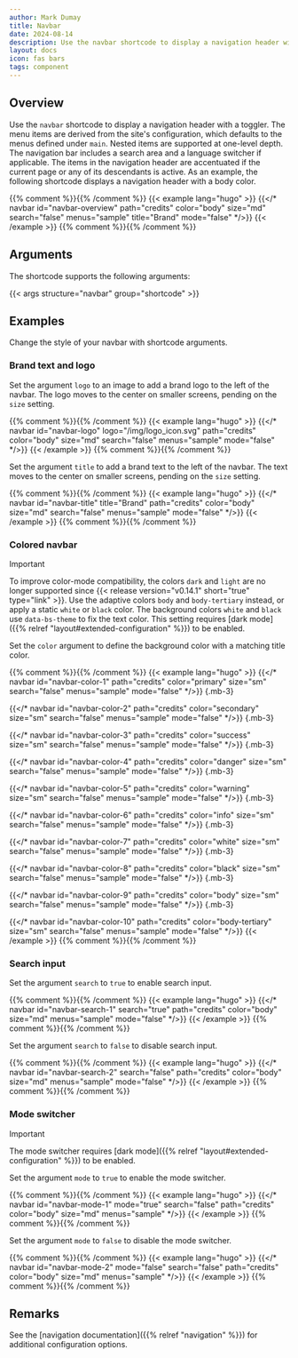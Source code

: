 ```yaml
---
author: Mark Dumay
title: Navbar
date: 2024-08-14
description: Use the navbar shortcode to display a navigation header with a toggler.
layout: docs
icon: fas bars
tags: component
---
```


## Overview

Use the `navbar` shortcode to display a navigation header with a toggler. The menu items are derived from the site's configuration, which defaults to the menus defined under `main`. Nested items are supported at one-level depth. The navigation bar includes a search area and a language switcher if applicable. The items in the navigation header are accentuated if the current page or any of its descendants is active. As an example, the following shortcode displays a navigation header with a body color.

{{% comment %}}<!-- markdownlint-disable MD037 -->{{% /comment %}}
{{< example lang="hugo" >}}
{{</* navbar id="navbar-overview" path="credits" color="body" size="md" search="false" menus="sample" title="Brand" mode="false" */>}}
{{< /example >}}
{{% comment %}}<!-- markdownlint-enable MD037 -->{{% /comment %}}

## Arguments

The shortcode supports the following arguments:

{{< args structure="navbar" group="shortcode" >}}

## Examples

Change the style of your navbar with shortcode arguments.

### Brand text and logo

Set the argument `logo` to an image to add a brand logo to the left of the navbar. The logo moves to the center on smaller screens, pending on the `size` setting.

{{% comment %}}<!-- markdownlint-disable MD037 -->{{% /comment %}}
{{< example lang="hugo" >}}
{{</* navbar id="navbar-logo" logo="/img/logo_icon.svg" path="credits" color="body" size="md" search="false" menus="sample" mode="false" */>}}
{{< /example >}}
{{% comment %}}<!-- markdownlint-enable MD037 -->{{% /comment %}}

Set the argument `title` to add a brand text to the left of the navbar. The text moves to the center on smaller screens, pending on the `size` setting.

{{% comment %}}<!-- markdownlint-disable MD037 -->{{% /comment %}}
{{< example lang="hugo" >}}
{{</* navbar id="navbar-title" title="Brand" path="credits" color="body" size="md" search="false" menus="sample" mode="false" */>}}
{{< /example >}}
{{% comment %}}<!-- markdownlint-enable MD037 -->{{% /comment %}}

### Colored navbar

> [!IMPORTANT]
> To improve color-mode compatibility, the colors `dark` and `light` are no longer supported since {{< release version="v0.14.1" short="true" type="link" >}}. Use the adaptive colors `body` and `body-tertiary` instead, or apply a static `white` or `black` color. The background colors `white` and `black` use `data-bs-theme` to fix the text color. This setting requires [dark mode]({{% relref "layout#extended-configuration" %}}) to be enabled.

Set the `color` argument to define the background color with a matching title color.

{{% comment %}}<!-- markdownlint-disable MD037 -->{{% /comment %}}
{{< example lang="hugo" >}}
{{</* navbar id="navbar-color-1" path="credits" color="primary" size="sm" search="false" menus="sample" mode="false" */>}}
{.mb-3}

{{</* navbar id="navbar-color-2" path="credits" color="secondary" size="sm" search="false" menus="sample" mode="false" */>}}
{.mb-3}

{{</* navbar id="navbar-color-3" path="credits" color="success" size="sm" search="false" menus="sample" mode="false" */>}}
{.mb-3}

{{</* navbar id="navbar-color-4" path="credits" color="danger" size="sm" search="false" menus="sample" mode="false" */>}}
{.mb-3}

{{</* navbar id="navbar-color-5" path="credits" color="warning" size="sm" search="false" menus="sample" mode="false" */>}}
{.mb-3}

{{</* navbar id="navbar-color-6" path="credits" color="info" size="sm" search="false" menus="sample" mode="false" */>}}
{.mb-3}

{{</* navbar id="navbar-color-7" path="credits" color="white" size="sm" search="false" menus="sample" mode="false" */>}}
{.mb-3}

{{</* navbar id="navbar-color-8" path="credits" color="black" size="sm" search="false" menus="sample" mode="false" */>}}
{.mb-3}

{{</* navbar id="navbar-color-9" path="credits" color="body" size="sm" search="false" menus="sample" mode="false" */>}}
{.mb-3}

{{</* navbar id="navbar-color-10" path="credits" color="body-tertiary" size="sm" search="false" menus="sample" mode="false" */>}}
{{< /example >}}
{{% comment %}}<!-- markdownlint-enable MD037 -->{{% /comment %}}

### Search input

Set the argument `search` to `true` to enable search input.

{{% comment %}}<!-- markdownlint-disable MD037 -->{{% /comment %}}
{{< example lang="hugo" >}}
{{</* navbar id="navbar-search-1" search="true" path="credits" color="body" size="md" menus="sample" mode="false" */>}}
{{< /example >}}
{{% comment %}}<!-- markdownlint-enable MD037 -->{{% /comment %}}

Set the argument `search` to `false` to disable search input.

{{% comment %}}<!-- markdownlint-disable MD037 -->{{% /comment %}}
{{< example lang="hugo" >}}
{{</* navbar id="navbar-search-2" search="false" path="credits" color="body" size="md" menus="sample" mode="false" */>}}
{{< /example >}}
{{% comment %}}<!-- markdownlint-enable MD037 -->{{% /comment %}}

### Mode switcher

> [!IMPORTANT]
> The mode switcher requires [dark mode]({{% relref "layout#extended-configuration" %}}) to be enabled.

Set the argument `mode` to `true` to enable the mode switcher.

{{% comment %}}<!-- markdownlint-disable MD037 -->{{% /comment %}}
{{< example lang="hugo" >}}
{{</* navbar id="navbar-mode-1" mode="true" search="false" path="credits" color="body" size="md" menus="sample" */>}}
{{< /example >}}
{{% comment %}}<!-- markdownlint-enable MD037 -->{{% /comment %}}

Set the argument `mode` to `false` to disable the mode switcher.

{{% comment %}}<!-- markdownlint-disable MD037 -->{{% /comment %}}
{{< example lang="hugo" >}}
{{</* navbar id="navbar-mode-2" mode="false" search="false" path="credits" color="body" size="md" menus="sample" */>}}
{{< /example >}}
{{% comment %}}<!-- markdownlint-enable MD037 -->{{% /comment %}}

## Remarks

See the [navigation documentation]({{% relref "navigation" %}}) for additional configuration options.
